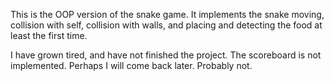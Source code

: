 This is the OOP version of the snake game. 
It implements the snake moving, collision
with self, collision with walls, and placing
and detecting the food at least the first time.

I have grown tired, and have not finished the
project. The scoreboard is not implemented. 
Perhaps I will come back later. Probably not. 
